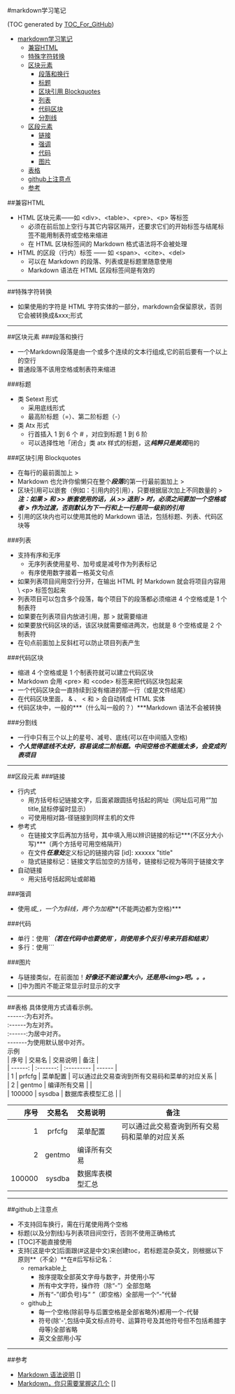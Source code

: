 #markdown学习笔记

(TOC generated by [TOC_For_GitHub](https://github.com/zhangdanzhu/TOC_For_GitHub))

- [markdown学习笔记](#markdown学习笔记)  
	- [兼容HTML](#兼容html)  
	- [特殊字符转换](#特殊字符转换)  
	- [区块元素](#区块元素)  
		- [段落和换行](#段落和换行)  
		- [标题](#标题)  
		- [区块引用 Blockquotes](#区块引用-blockquotes)  
		- [列表](#列表)  
		- [代码区块](#代码区块)  
		- [分割线](#分割线)  
	- [区段元素](#区段元素)  
		- [链接](#链接)  
		- [强调](#强调)  
		- [代码](#代码)  
		- [图片](#图片)  
	- [表格](#表格)  
	- [github上注意点](#github上注意点)  
	- [参考](#参考)  


##兼容HTML
- HTML 区块元素――如 &lt;div>、&lt;table>、&lt;pre>、&lt;p> 等标签
	- 必须在前后加上空行与其它内容区隔开，还要求它们的开始标签与结尾标签不能用制表符或空格来缩进
	- 在 HTML 区块标签间的 Markdown 格式语法将不会被处理
- HTML 的区段（行内）标签 —— 如 &lt;span>、&lt;cite>、&lt;del>
 	- 可以在 Markdown 的段落、列表或是标题里随意使用
 	- Markdown 语法在 HTML 区段标签间是有效的
 	
***
##特殊字符转换
- 如果使用的字符是 HTML 字符实体的一部分，markdown会保留原状，否则它会被转换成&xxx;形式 

***
##区块元素
###段落和换行
- 一个Markdown段落是由一个或多个连续的文本行组成,它的前后要有一个以上的空行
- 普通段落不该用空格或制表符来缩进 

###标题
- 类 Setext 形式
	- 采用底线形式
	- 最高阶标题（=）、第二阶标题（-）
- 类 Atx 形式
	- 行首插入 1 到 6 个 # ，对应到标题 1 到 6 阶
	- 可以选择性地「闭合」类 atx 样式的标题，这***纯粹只是美观***用的
	
###区块引用 Blockquotes
- 在每行的最前面加上 > 
- Markdown 也允许你偷懒只在整个***段落***的第一行最前面加上 > 
- 区块引用可以嵌套（例如：引用内的引用），只要根据层次加上不同数量的 >  
***注：如果 > 和 >> 嵌套使用的话，从 >> 退到 > 时，必须之间要加一个空格或者 > 作为过渡，否则默认为下一行和上一行是同一级别的引用***  
- 引用的区块内也可以使用其他的 Markdown 语法，包括标题、列表、代码区块等

###列表
- 支持有序和无序
	- 无序列表使用星号、加号或是减号作为列表标记
	- 有序使用数字接着一格英文句点
- 如果列表项目间用空行分开，在输出 HTML 时 Markdown 就会将项目内容用\ <p\> 标签包起来
- 列表项目可以包含多个段落，每个项目下的段落都必须缩进 4 个空格或是 1 个制表符
- 如果要在列表项目内放进引用，那 > 就需要缩进 
- 如果要放代码区块的话，该区块就需要缩进两次，也就是 8 个空格或是 2 个制表符
- 在句点前面加上反斜杠可以防止项目列表产生

###代码区块
- 缩进 4 个空格或是 1 个制表符就可以建立代码区块
- Markdown 会用 \<pre\> 和 \<code\> 标签来把代码区块包起来
- 一个代码区块会一直持续到没有缩进的那一行（或是文件结尾）
- 在代码区块里面， & 、 < 和 > 会自动转成 HTML 实体
- 代码区块中，一般的***（什么叫一般的？）***Markdown 语法不会被转换

###分割线
- 一行中只有三个以上的星号、减号、底线(可以在中间插入空格)
- ***个人觉得底线不太好，容易误成二阶标题。中间空格也不能插太多，会变成列表项目***  

***
##区段元素
###链接
- 行内式
	- 用方括号标记链接文字，后面紧跟圆括号括起的网址（网址后可用“”加title,鼠标停留时显示）
	- 可使用相对路-径链接到同样主机的文件
- 参考式
	- 在链接文字后再加方括号，其中填入用以辨识链接的标记***(不区分大小写)***（两个方括号可用空格隔开）
	- 在文件***任意处***定义标记的链接内容    [id]:    xxxxxx    "title"
	- 隐式链接标记：链接文字后加空的方括号，链接标记视为等同于链接文字
- 自动链接
	 - 用尖括号括起网址或邮箱
	 
###强调
- 使用*或_，一个为斜线，两个为加粗***(不能两边都为空格)***

###代码
- 单行：使用\`***（若在代码中也要使用\`，则使用多个反引号来开启和结束）***
- 多行：使用\`\`\`

###图片
- 与链接类似，在前面加！***好像还不能设置大小，还是用\<img\>吧。。。***
- []中为图片不能正常显示时显示的文字

***
##表格
具体使用方式请看示例。  
------:为右对齐。  
:------为左对齐。  
:------:为居中对齐。  
-------为使用默认居中对齐。  
示例  
    |         序号    |    交易名    |    交易说明    |    备注    |  
    |    ------: |    :-------:    |    :---------   |    ------    |  
    |    1    |    prfcfg    |    菜单配置    |    可以通过此交易查询到所有交易码和菜单的对应关系    |  
    |    2    |    gentmo    |    编译所有交易    |    |  
    |    100000    |    sysdba    |    数据库表模型汇总    |    |  
    
|         序号    |    交易名    |    交易说明    |    备注    |  
|    ------: |    :-------:    |    :---------   |    ------    |  
|    1    |    prfcfg    |    菜单配置    |    可以通过此交易查询到所有交易码和菜单的对应关系    |  
|    2    |    gentmo    |    编译所有交易    |    |  
|    100000    |    sysdba    |    数据库表模型汇总    |    |  

***
##github上注意点
- 不支持回车换行，需在行尾使用两个空格
- 标题(以及分割线)与列表项目间空行，否则不使用正确格式 
- [TOC]不能直接使用
- 支持[这是中文]后面跟(#这是中文)来创建toc，若标题混杂英文，则根据以下原则**（不全）**在#后写标记名：
	- remarkable上
		- 按序提取全部英文字母与数字，并使用小写
		- 所有中文字符，操作符（除“-”）全部忽略
		- 所有“-”(即负号)与“ ”（即空格）全部用一个“-”代替
	- github上
		- 每一个空格(除前导与后置空格是全部省略外)都用一个-代替
		- 符号(除'-',包括中英文标点符号、运算符号及其他符号但不包括希腊字母等)全部省略
		- 英文全部用小写

***
##参考
- [Markdown 语法说明] []
- [Markdown，你只需要掌握这几个] []

[Markdown 语法说明]: http://wowubuntu.com/markdown/index.html
[Markdown，你只需要掌握这几个]: http://www.cnblogs.com/crazyant007/p/4220066.html?utm_source=tuicool&utm_medium=referral  
  
